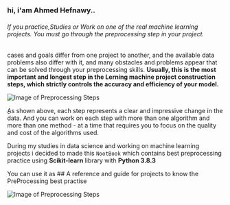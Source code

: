 ### hi, i'am Ahmed Hefnawy..    
###### If you practice,Studies or Work on one of the real machine learning projects. You must go through the preprocessing step in your project.
cases and goals differ from one project to another, and the available data problems also differ with it, and many obstacles and problems appear that can be solved through your preprocessing skills.
**Usually, this is the most important and longest step in the Lerning machine project construction steps, which strictly controls the accuracy and efficiency of your model.**


![Image of Preprocessing Steps](https://www.researchgate.net/profile/Vivek_Agarwal17/publication/291019609/figure/fig1/AS:434021189591040@1480490123208/Data-Preprocessing-Steps.png)

ِِAs shown above, each step represents a clear and impressive change in the data.
And you can work on each step with more than one algorithm and more than one method - at a time that requires you to focus on the quality and cost of the algorithms used.

During my studies in data science and working on machine learning projects i decided to made this `NootBook` which contains best preprocessing practice using **Scikit-learn** library with **Python 3.8.3**

You can use it as ## A reference and guide for projects
to know the PreProcessing best practise 

![Image of Preprocessing Steps](https://www.researchgate.net/profile/Kraisak_Kesorn/publication/327759880/figure/fig10/AS:673198895017986@1537514532279/Major-tasks-of-data-preprocessing-to-enhance-data-quality-before-using-in-a-forecasting.png)
